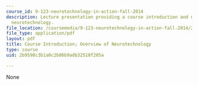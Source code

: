 ```yaml
---
course_id: 9-123-neurotechnology-in-action-fall-2014
description: Lecture presentation providing a course introduction and overview of
  neurotechnology.
file_location: /coursemedia/9-123-neurotechnology-in-action-fall-2014/2b9598c3b1a0c2b06b9adb32518f205a_MIT9_123F14_Lec1.pdf
file_type: application/pdf
layout: pdf
title: Course Introduction; Overview of Neurotechnology
type: course
uid: 2b9598c3b1a0c2b06b9adb32518f205a

---
```

None
